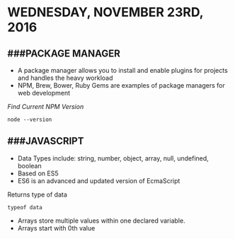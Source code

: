 # WEDNESDAY, NOVEMBER 23RD, 2016



###**PACKAGE MANAGER**
---------------------------------------
+ A package manager allows you to install and enable plugins for projects and handles the heavy workload
+ NPM, Brew, Bower, Ruby Gems are examples of package managers for web development

_Find Current NPM Version_
```
node --version
```


###**JAVASCRIPT**
---------------------------------------
+ Data Types include: string, number, object, array, null, undefined, boolean
+ Based on ES5
+ ES6 is an advanced and updated version of EcmaScript

Returns type of data
```
typeof data
```

+ Arrays store multiple values within one declared variable.
+ Arrays start with 0th value
